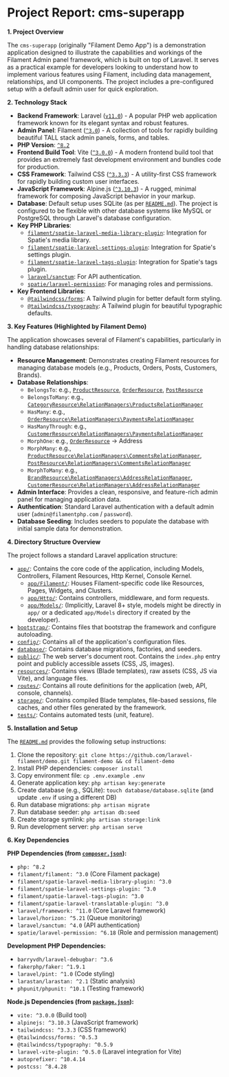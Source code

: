 # Project Report: cms-superapp

**1. Project Overview**

The `cms-superapp` (originally "Filament Demo App") is a demonstration application designed to illustrate the capabilities and workings of the Filament Admin panel framework, which is built on top of Laravel. It serves as a practical example for developers looking to understand how to implement various features using Filament, including data management, relationships, and UI components. The project includes a pre-configured setup with a default admin user for quick exploration.

**2. Technology Stack**

*   **Backend Framework**: Laravel ([`v11.0`](composer.json:19)) - A popular PHP web application framework known for its elegant syntax and robust features.
*   **Admin Panel**: Filament ([`^3.0`](composer.json:12)) - A collection of tools for rapidly building beautiful TALL stack admin panels, forms, and tables.
*   **PHP Version**: [`^8.2`](composer.json:11)
*   **Frontend Build Tool**: Vite ([`^3.0.0`](package.json:20)) - A modern frontend build tool that provides an extremely fast development environment and bundles code for production.
*   **CSS Framework**: Tailwind CSS ([`^3.3.3`](package.json:18)) - A utility-first CSS framework for rapidly building custom user interfaces.
*   **JavaScript Framework**: Alpine.js ([`^3.10.3`](package.json:13)) - A rugged, minimal framework for composing JavaScript behavior in your markup.
*   **Database**: Default setup uses SQLite (as per [`README.md`](README.md:38)). The project is configured to be flexible with other database systems like MySQL or PostgreSQL through Laravel's database configuration.
*   **Key PHP Libraries**:
    *   [`filament/spatie-laravel-media-library-plugin`](composer.json:13): Integration for Spatie's media library.
    *   [`filament/spatie-laravel-settings-plugin`](composer.json:14): Integration for Spatie's settings plugin.
    *   [`filament/spatie-laravel-tags-plugin`](composer.json:15): Integration for Spatie's tags plugin.
    *   [`laravel/sanctum`](composer.json:21): For API authentication.
    *   [`spatie/laravel-permission`](composer.json:23): For managing roles and permissions.
*   **Key Frontend Libraries**:
    *   [`@tailwindcss/forms`](package.json:11): A Tailwind plugin for better default form styling.
    *   [`@tailwindcss/typography`](package.json:12): A Tailwind plugin for beautiful typographic defaults.

**3. Key Features (Highlighted by Filament Demo)**

The application showcases several of Filament's capabilities, particularly in handling database relationships:

*   **Resource Management**: Demonstrates creating Filament resources for managing database models (e.g., Products, Orders, Posts, Customers, Brands).
*   **Database Relationships**:
    *   `BelongsTo`: e.g., [`ProductResource`](app/Filament/Resources/KomoditasResource.php), [`OrderResource`](app/Filament/Resources/HargaKomoditasHarianKabkotaResource.php), [`PostResource`](app/Filament/Resources/Blog/PostFactory.php)
    *   `BelongsToMany`: e.g., [`CategoryResource\RelationManagers\ProductsRelationManager`](app/Filament/Imports/Shop/CategoryImporter.php)
    *   `HasMany`: e.g., [`OrderResource\RelationManagers\PaymentsRelationManager`](app/Filament/Resources/HargaKomoditasHarianKabkotaResource.php)
    *   `HasManyThrough`: e.g., [`CustomerResource\RelationManagers\PaymentsRelationManager`](app/Filament/Resources/Shop/CustomerFactory.php)
    *   `MorphOne`: e.g., [`OrderResource`](app/Filament/Resources/HargaKomoditasHarianKabkotaResource.php) -> Address
    *   `MorphMany`: e.g., [`ProductResource\RelationManagers\CommentsRelationManager`](app/Filament/Resources/KomoditasResource.php), [`PostResource\RelationManagers\CommentsRelationManager`](app/Filament/Resources/Blog/PostFactory.php)
    *   `MorphToMany`: e.g., [`BrandResource\RelationManagers\AddressRelationManager`](app/Filament/Resources/Shop/BrandFactory.php), [`CustomerResource\RelationManagers\AddressRelationManager`](app/Filament/Resources/Shop/CustomerFactory.php)
*   **Admin Interface**: Provides a clean, responsive, and feature-rich admin panel for managing application data.
*   **Authentication**: Standard Laravel authentication with a default admin user (`admin@filamentphp.com` / `password`).
*   **Database Seeding**: Includes seeders to populate the database with initial sample data for demonstration.

**4. Directory Structure Overview**

The project follows a standard Laravel application structure:

*   [`app/`](app/): Contains the core code of the application, including Models, Controllers, Filament Resources, Http Kernel, Console Kernel.
    *   [`app/Filament/`](app/Filament/): Houses Filament-specific code like Resources, Pages, Widgets, and Clusters.
    *   [`app/Http/`](app/Http/): Contains controllers, middleware, and form requests.
    *   [`app/Models/`](app/Models/): (Implicitly, Laravel 8+ style, models might be directly in `app/` or a dedicated `app/Models` directory if created by the developer).
*   [`bootstrap/`](bootstrap/): Contains files that bootstrap the framework and configure autoloading.
*   [`config/`](config/): Contains all of the application's configuration files.
*   [`database/`](database/): Contains database migrations, factories, and seeders.
*   [`public/`](public/): The web server's document root. Contains the `index.php` entry point and publicly accessible assets (CSS, JS, images).
*   [`resources/`](resources/): Contains views (Blade templates), raw assets (CSS, JS via Vite), and language files.
*   [`routes/`](routes/): Contains all route definitions for the application (web, API, console, channels).
*   [`storage/`](storage/): Contains compiled Blade templates, file-based sessions, file caches, and other files generated by the framework.
*   [`tests/`](tests/): Contains automated tests (unit, feature).

**5. Installation and Setup**

The [`README.md`](README.md:1) provides the following setup instructions:

1.  Clone the repository: `git clone https://github.com/laravel-filament/demo.git filament-demo && cd filament-demo`
2.  Install PHP dependencies: `composer install`
3.  Copy environment file: `cp .env.example .env`
4.  Generate application key: `php artisan key:generate`
5.  Create database (e.g., SQLite): `touch database/database.sqlite` (and update `.env` if using a different DB)
6.  Run database migrations: `php artisan migrate`
7.  Run database seeder: `php artisan db:seed`
8.  Create storage symlink: `php artisan storage:link`
9.  Run development server: `php artisan serve`

**6. Key Dependencies**

**PHP Dependencies (from [`composer.json`](composer.json:1)):**

*   `php: ^8.2`
*   `filament/filament: ^3.0` (Core Filament package)
*   `filament/spatie-laravel-media-library-plugin: ^3.0`
*   `filament/spatie-laravel-settings-plugin: ^3.0`
*   `filament/spatie-laravel-tags-plugin: ^3.0`
*   `filament/spatie-laravel-translatable-plugin: ^3.0`
*   `laravel/framework: ^11.0` (Core Laravel framework)
*   `laravel/horizon: ^5.21` (Queue monitoring)
*   `laravel/sanctum: ^4.0` (API authentication)
*   `spatie/laravel-permission: ^6.18` (Role and permission management)

**Development PHP Dependencies:**

*   `barryvdh/laravel-debugbar: ^3.6`
*   `fakerphp/faker: ^1.9.1`
*   `laravel/pint: ^1.0` (Code styling)
*   `larastan/larastan: ^2.1` (Static analysis)
*   `phpunit/phpunit: ^10.1` (Testing framework)

**Node.js Dependencies (from [`package.json`](package.json:1)):**

*   `vite: ^3.0.0` (Build tool)
*   `alpinejs: ^3.10.3` (JavaScript framework)
*   `tailwindcss: ^3.3.3` (CSS framework)
*   `@tailwindcss/forms: ^0.5.3`
*   `@tailwindcss/typography: ^0.5.9`
*   `laravel-vite-plugin: ^0.5.0` (Laravel integration for Vite)
*   `autoprefixer: ^10.4.14`
*   `postcss: ^8.4.28`